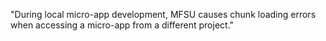 "During local micro-app development, MFSU causes chunk loading errors when accessing a micro-app from a different project."
